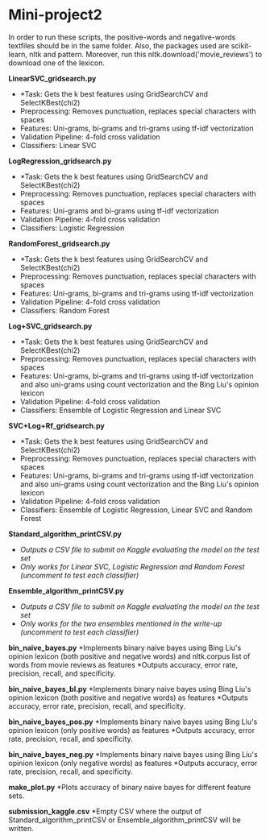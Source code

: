 # Mini-project2
In order to run these scripts, the positive-words and negative-words textfiles should be in the same folder. Also, the packages used are scikit-learn, nltk and pattern. Moreover, run this nltk.download('movie_reviews') to download one of the lexicon.

**LinearSVC_gridsearch.py**
* *Task: Gets the k best features using GridSearchCV and SelectKBest(chi2)
* Preprocessing: Removes punctuation, replaces special characters with spaces
* Features: Uni-grams, bi-grams and tri-grams using tf-idf vectorization
* Validation Pipeline: 4-fold cross validation
* Classifiers: Linear SVC

**LogRegression_gridsearch.py**
* *Task: Gets the k best features using GridSearchCV and SelectKBest(chi2)
* Preprocessing: Removes punctuation, replaces special characters with spaces
* Features: Uni-grams and bi-grams using tf-idf vectorization
* Validation Pipeline: 4-fold cross validation
* Classifiers: Logistic Regression

**RandomForest_gridsearch.py**
* *Task: Gets the k best features using GridSearchCV and SelectKBest(chi2)
* Preprocessing: Removes punctuation, replaces special characters with spaces
* Features: Uni-grams, bi-grams and tri-grams using tf-idf vectorization
* Validation Pipeline: 4-fold cross validation
* Classifiers: Random Forest

**Log+SVC_gridsearch.py**
* *Task: Gets the k best features using GridSearchCV and SelectKBest(chi2)
* Preprocessing: Removes punctuation, replaces special characters with spaces
* Features: Uni-grams, bi-grams and tri-grams using tf-idf vectorization and also uni-grams using count vectorization and the Bing Liu's opinion lexicon
* Validation Pipeline: 4-fold cross validation
* Classifiers: Ensemble of Logistic Regression and Linear SVC

**SVC+Log+Rf_gridsearch.py**
* *Task: Gets the k best features using GridSearchCV and SelectKBest(chi2)
* Preprocessing: Removes punctuation, replaces special characters with spaces
* Features: Uni-grams, bi-grams and tri-grams using tf-idf vectorization and also uni-grams using count vectorization and the Bing Liu's opinion lexicon
* Validation Pipeline: 4-fold cross validation
* Classifiers: Ensemble of Logistic Regression, Linear SVC and Random Forest

**Standard_algorithm_printCSV.py**
* *Outputs a CSV file to submit on Kaggle evaluating the model on the test set*
* *Only works for Linear SVC, Logistic Regression and Random Forest (uncomment to test each classifier)*

**Ensemble_algorithm_printCSV.py**
* *Outputs a CSV file to submit on Kaggle evaluating the model on the test set*
* *Only works for the two ensembles mentioned in the write-up (uncomment to test each classifier)*

**bin_naive_bayes.py**
*Implements binary naive bayes using Bing Liu's opinion lexicon (both positive and negative words) and nltk.corpus list of words from movie reviews as features
*Outputs accuracy, error rate, precision, recall, and specificity.

**bin_naive_bayes_bl.py**
*Implements binary naive bayes using Bing Liu's opinion lexicon (both positive and negative words) as features
*Outputs accuracy, error rate, precision, recall, and specificity.

**bin_naive_bayes_pos.py**
*Implements binary naive bayes using Bing Liu's opinion lexicon (only positive words) as features
*Outputs accuracy, error rate, precision, recall, and specificity.

**bin_naive_bayes_neg.py**
*Implements binary naive bayes using Bing Liu's opinion lexicon (only negative words) as features
*Outputs accuracy, error rate, precision, recall, and specificity.

**make_plot.py**
*Plots accuracy of binary naive bayes for different feature sets.

**submission_kaggle.csv**
*Empty CSV where the output of Standard_algorithm_printCSV or Ensemble_algorithm_printCSV will be written.

